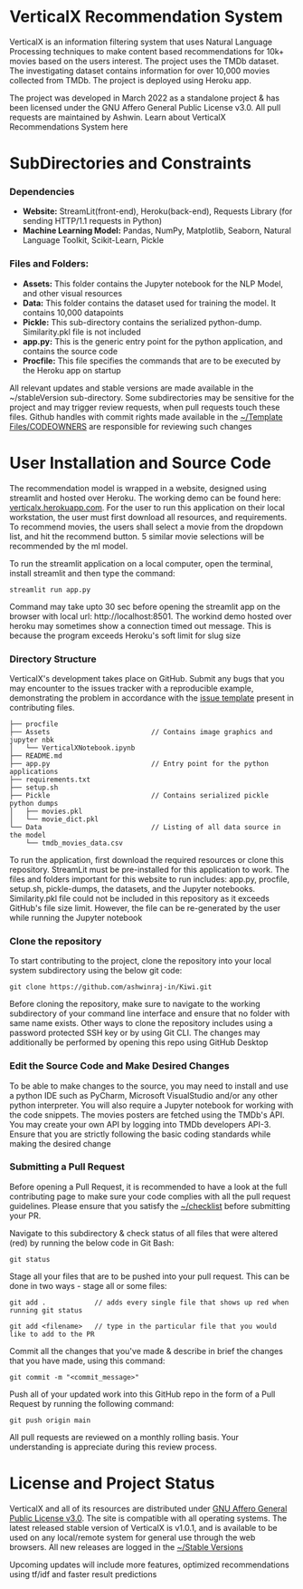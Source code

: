 # VerticalX Recommendation System

VerticalX is an information filtering system that uses Natural Language Processing techniques to make content based recommendations for 10k+ movies based on the users interest. 
The project uses the TMDb dataset. The investigating dataset contains information for over 10,000 movies collected from TMDb. The project is deployed using Heroku app.

The project was developed in March 2022 as a standalone project & has been licensed under the GNU Affero General Public License v3.0. All pull requests are maintained by Ashwin. Learn about VerticalX Recommendations System here

# SubDirectories and Constraints
### Dependencies
 - **Website:** StreamLit(front-end), Heroku(back-end), Requests Library (for sending HTTP/1.1 requests in Python)
 - **Machine Learning Model:** Pandas, NumPy, Matplotlib, Seaborn, Natural Language Toolkit, Scikit-Learn, Pickle

### Files and Folders:
- **Assets:** This folder contains the Jupyter notebook for the NLP Model, and other visual resources
- **Data:** This folder contains the dataset used for training the model. It contains 10,000 datapoints
- **Pickle:** This sub-directory contains the serialized python-dump. Similarity.pkl file is not included
- **app.py:** This is the generic entry point for the python application, and contains the source code 
- **Procfile:** This file specifies the commands that are to be executed by the Heroku app on startup

All relevant updates and stable versions are made available in the ~/stableVersion sub-directory. Some subdirectories may be sensitive for the project and may trigger 
review requests, when pull requests touch these files. Github handles with commit rights made available in the 
[~/Template Files/CODEOWNERS](https://github.com/ashwinraj-in/Kiwi/blob/main/Template%20Files/CODEOWNERS) are responsible for reviewing such changes

# User Installation and Source Code
The recommendation model is wrapped in a website, designed using streamlit and hosted over Heroku. The working demo can be found here: [verticalx.herokuapp.com](verticalx.herokuapp.com). 
For the user to run this application on their local workstation, the user must first download all resources, and requirements. To recommend  movies, the users shall  select a movie from the dropdown list, and hit the recommend button. 5 similar movie selections will be recommended by the ml model.

To run the streamlit application on a local computer, open the terminal, install streamlit and then type the command:
```
streamlit run app.py
```
Command may take upto 30 sec before opening the streamlit app on the browser with local url: http://localhost:8501. The workind demo hosted over heroku may sometimes show a connection timed out message. This is because the program exceeds Heroku's soft limit for slug size 

### Directory Structure
VerticalX's development takes place on GitHub. Submit any bugs that you may encounter to the issues tracker with a reproducible example, demonstrating the problem in accordance with the [issue template]() present in contributing files.
    
    ├── procfile
    ├── Assets                         // Contains image graphics and jupyter nbk
    │   └── VerticalXNotebook.ipynb
    ├── README.md                     
    ├── app.py                         // Entry point for the python applications
    ├── requirements.txt
    ├── setup.sh
    ├── Pickle                         // Contains serialized pickle python dumps
    │   ├── movies.pkl                    
    │   └── movie_dict.pkl             
    └── Data                           // Listing of all data source in the model
        └── tmdb_movies_data.csv
                             
To run the application, first download the required resources or clone this repository. StreamLit must be pre-installed for this application to work. The files and folders important for this website to run includes: app.py, procfile, setup.sh, pickle-dumps, the  datasets, and the Jupyter notebooks. Similarity.pkl file could not be included in this repository as it exceeds GitHub's file size limit. However, the file can be re-generated by the user while running the Jupyter notebook


### Clone the repository
To start contributing to the project, clone the repository into your local system subdirectory using the below git code:
```
git clone https://github.com/ashwinraj-in/Kiwi.git
```
Before cloning the repository, make sure to navigate to the working subdirectory of your command line interface and ensure that no folder with same name exists. Other ways to clone the repository includes using a password protected SSH key or by using Git CLI. The changes may additionally be performed by opening this repo using GitHub Desktop

### Edit the Source Code and Make Desired Changes
To be able to make changes to the source, you may need to install and use a python IDE such as PyCharm, Microsoft VisualStudio and/or any other python interpreter. You will also require a Jupyter notebook  for working with the code snippets. The movies posters are fetched using the TMDb's API. You may create your own API by logging into TMDb developers API-3. Ensure that you are strictly following the basic coding standards while making the desired change

### Submitting a Pull Request
Before opening a Pull Request, it is recommended to have a look at the full contributing page to make sure your code complies with all the pull request guidelines. Please ensure that you satisfy the [~/checklist](https://github.com/ashwinraj-in/Kiwi/tree/main/Template%20Files/PULL_REQUEST_TEMPLATE) before submitting your PR.

Navigate to this subdirectory & check status of all files that were altered (red) by running the below code in Git Bash:
```
git status
```
Stage all your files that are to be pushed into your pull request. This can be done in two ways - stage all or some files:
```
git add .            // adds every single file that shows up red when running git status
```
```
git add <filename>   // type in the particular file that you would like to add to the PR
```

Commit all the changes that you've made & describe in brief the changes that you have made, using this command:
```
git commit -m "<commit_message>"
```
Push all of your updated work into this GitHub repo in the form of a Pull Request by running the following command:
```
git push origin main
```
All pull requests are reviewed on a monthly rolling basis. Your understanding is appreciate during this review process.

# License and Project Status
VerticalX and all of its resources are distributed under [GNU Affero General Public License v3.0](https://github.com/ashwinraj-in/VerticalX/blob/main/LICENSE). The site is compatible with all operating systems. The latest released stable version of VerticalX is v1.0.1, and is available to be used on any local/remote system for general use through the web browsers. All new releases are logged in the [~/Stable Versions](https://github.com/ashwinraj-in/Kiwi/tree/main/stableVersions)

Upcoming updates will include more features, optimized recommendations using tf/idf and faster result predictions
